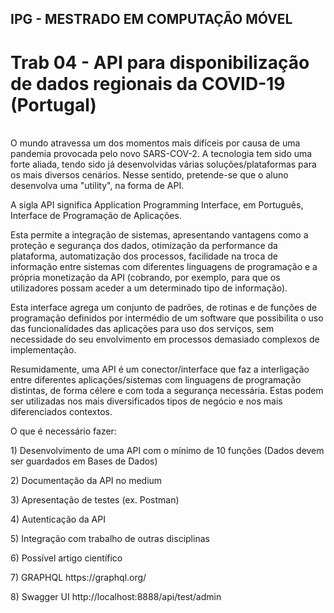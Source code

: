 ## IPG - MESTRADO EM COMPUTAÇÃO MÓVEL

# Trab 04 - API para disponibilização de dados regionais da COVID-19 (Portugal)
<br/>
O mundo atravessa um dos momentos mais difíceis por causa de uma pandemia provocada pelo novo SARS-COV-2. A tecnologia tem sido uma forte aliada, tendo sido já desenvolvidas várias soluções/plataformas para os mais diversos cenários. Nesse sentido, pretende-se que o aluno desenvolva uma "utility", na forma de API.

A sigla API significa Application Programming Interface, em Português, Interface de Programação de Aplicações.

Esta permite a integração de sistemas, apresentando vantagens como a proteção e segurança dos dados, otimização da performance da plataforma, automatização dos processos, facilidade na troca de informação entre sistemas com diferentes linguagens de programação e a própria monetização da API (cobrando, por exemplo, para que os utilizadores possam aceder a um determinado tipo de informação).

Esta interface agrega um conjunto de padrões, de rotinas e de funções de programação definidos por intermédio de um software que possibilita o uso das funcionalidades das aplicações para uso dos serviços, sem necessidade do seu envolvimento em processos demasiado complexos de implementação.

Resumidamente, uma API é um conector/interface que faz a interligação entre diferentes aplicações/sistemas com linguagens de programação distintas, de forma célere e com toda a segurança necessária. Estas podem ser utilizadas nos mais diversificados tipos de negócio e nos mais diferenciados contextos.

<p>O que é necessário fazer:</p>
<p>1) Desenvolvimento de uma API com o mínimo de 10 funções (Dados devem ser guardados em Bases de Dados)</p>
<p>2) Documentação da API no medium</p>
<p>3) Apresentação de testes (ex. Postman)</p>
<p>4) Autenticação da API</p>
<p>5) Integração com trabalho de outras disciplinas</p>
<p>6) Possível artigo científico</p>
<p>7) GRAPHQL https://graphql.org/</p>
<p>8) Swagger UI http://localhost:8888/api/test/admin</p>